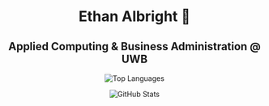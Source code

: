 <h1 align="center"> Ethan Albright 👋 </h1>
<h2 align="center"> Applied Computing & Business Administration @ UWB </h2>
<p align="center">
  <img src="https://github-readme-stats.vercel.app/api/top-langs/?username=emalbright&theme=vision-friendly-dark&show_icons=true&hide_border=false&layout=compact" alt="Top Languages" />
</p>
<p align="center">
  <img src="https://github-readme-stats.vercel.app/api?username=emalbright&theme=vision-friendly-dark&show_icons=true&hide_border=false&count_private=true" alt="GitHub Stats" />
</p>
<!--
**EMAlbright/EMAlbright** is a ✨ _special_ ✨ repository because its `README.md` (this file) appears on your GitHub profile.

Here are some ideas to get you started:

- 🔭 I’m currently working on ...
- 🌱 I’m currently learning ...
- 👯 I’m looking to collaborate on ...
- 🤔 I’m looking for help with ...
- 💬 Ask me about ...
- 📫 How to reach me: ...
- 😄 Pronouns: ...
- ⚡ Fun fact: ...
-->
